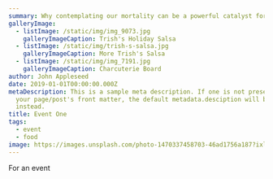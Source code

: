 ```yaml
---
summary: Why contemplating our mortality can be a powerful catalyst for change
galleryImage:
  - listImage: /static/img/img_9073.jpg
    galleryImageCaption: Trish's Holiday Salsa
  - listImage: /static/img/trish-s-salsa.jpg
    galleryImageCaption: More Trish's Salsa
  - listImage: /static/img/img_7191.jpg
    galleryImageCaption: Charcuterie Board
author: John Appleseed
date: 2019-01-01T00:00:00.000Z
metaDescription: This is a sample meta description. If one is not present in
  your page/post's front matter, the default metadata.desciption will be used
  instead.
title: Event One
tags:
  - event
  - food
image: https://images.unsplash.com/photo-1470337458703-46ad1756a187?ixlib=rb-1.2.1&ixid=MnwxMjA3fDB8MHxwaG90by1wYWdlfHx8fGVufDB8fHx8&auto=format&fit=crop&w=2938&q=80
---
```

For an event